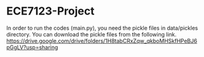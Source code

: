# ECE7123-Project
In order to run the codes (main.py), you need the pickle files in data/pickles directory. You can download the pickle files from the following link. https://drive.google.com/drive/folders/1H8tabCRxZqw_qkboMHSkfHPeBJ6pGgLV?usp=sharing
